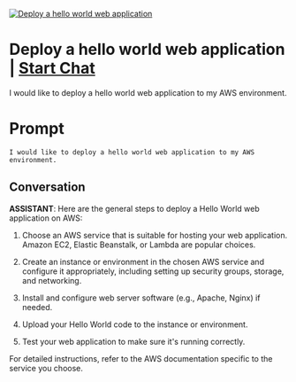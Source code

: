 
[![Deploy a hello world web application](https://flow-prompt-covers.s3.us-west-1.amazonaws.com/icon/minimalist/mini_3.png)](https://gptcall.net/chat.html?data=%7B%22contact%22%3A%7B%22id%22%3A%22iNwlM1wXdEnjVgCyGUMlA%22%2C%22flow%22%3Atrue%7D%7D)
# Deploy a hello world web application | [Start Chat](https://gptcall.net/chat.html?data=%7B%22contact%22%3A%7B%22id%22%3A%22iNwlM1wXdEnjVgCyGUMlA%22%2C%22flow%22%3Atrue%7D%7D)
I would like to deploy a hello world web application to my AWS environment. 

# Prompt

```
I would like to deploy a hello world web application to my AWS environment. 
```

## Conversation

**ASSISTANT**: Here are the general steps to deploy a Hello World web application on AWS:



1. Choose an AWS service that is suitable for hosting your web application. Amazon EC2, Elastic Beanstalk, or Lambda are popular choices.

2. Create an instance or environment in the chosen AWS service and configure it appropriately, including setting up security groups, storage, and networking. 

3. Install and configure web server software (e.g., Apache, Nginx) if needed. 

4. Upload your Hello World code to the instance or environment. 

5. Test your web application to make sure it's running correctly.



For detailed instructions, refer to the AWS documentation specific to the service you choose.


